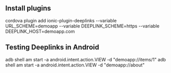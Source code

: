 ## Install plugins
cordova plugin add ionic-plugin-deeplinks --variable URL_SCHEME=demoapp --variable DEEPLINK_SCHEME=https --variable DEEPLINK_HOST=demoapp.com


## Testing Deeplinks in Android
adb shell am start -a android.intent.action.VIEW -d "demoapp://items/1"
adb shell am start -a android.intent.action.VIEW -d "demoapp://about"
